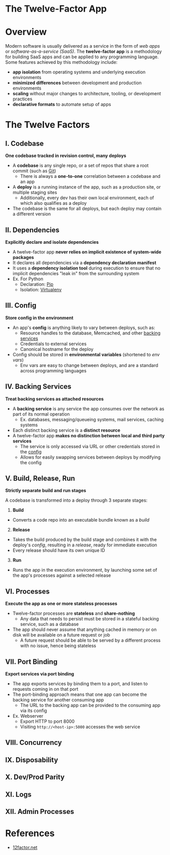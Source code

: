 # **The Twelve-Factor App**

# Overview

Modern software is usually delivered as a service in the form of *web apps* or *software-as-a-service (SaaS)*. The **twelve-factor app** is a methodology for building SaaS apps and can be applied to any programming language. Some features achieved by this methodology include:
- **app isolation** from operating systems and underlying execution environments
- **minimized differences** between development and production environments
- **scaling** without major changes to architecture, tooling, or development practices
- **declarative formats** to automate setup of apps

# The Twelve Factors

## I. Codebase
**One codebase tracked in revision control, many deploys**

- A **codebase** is any single repo, or a set of repos that share a root commit (such as [Git](https://git-scm.com/))
  - There is always a **one-to-one** correlation between a codebase and an app
- A **deploy** is a running instance of the app, such as a production site, or multiple staging sites
  - Additionally, every dev has their own local environment, each of which also qualifies as a deploy
- The codebase is the same for all deploys, but each deploy may contain a different version


## II. Dependencies
**Explicitly declare and isolate dependencies**

- A twelve-factor app **never relies on implicit existence of system-wide packages**
- It declares all dependencies via a **dependency declaration manifest**
- It uses a **dependency isolation tool** during execution to ensure that no implicit dependencies "leak in" from the surrounding system
- Ex. For Python
  - Declaration: [Pip](http://www.pip-installer.org/en/latest/)
  - Isolation: [Virtualenv](http://www.virtualenv.org/en/latest/)

## III. Config
**Store config in the environment**

- An app's **config** is anything likely to vary between deploys, such as:
  - Resource handles to the database, Memcached, and other [backing services](https://12factor.net/backing-services)
  - Credentials to external services
  - Canonical hostname for the deploy
- Config should be stored in **environmental variables** (shortened to *env vars*)
  - Env vars are easy to change between deploys, and are a standard across programming languages

## IV. Backing Services
**Treat backing services as attached resources**

- A **backing service** is any service the app consumes over the network as part of its normal operation
  - Ex. databases, messaging/queueing systems, mail services, caching systems
- Each distinct backing service is a **distinct resource**
- A twelve-factor app **makes no distinction between local and third party services**
  - The service is only accessed via URL or other credentials stored in the [config](https://12factor.net/config)
  - Allows for easily swapping services between deploys by modifying the config

## V. Build, Release, Run
**Strictly separate build and run stages**

A codebase is transformed into a deploy through 3 separate stages:
1. **Build**
  - Converts a code repo into an executable bundle known as a *build*
2. **Release**
  - Takes the build produced by the build stage and combines it with the deploy's *config*, resulting in a *release*, ready for immediate execution
  - Every release should have its own unique ID
3. **Run**
  - Runs the app in the execution environment, by launching some set of the app's processes against a selected release

## VI. Processes
**Execute the app as one or more stateless processes**

- Twelve-factor processes are **stateless** and **share-nothing**
  - Any data that needs to persist must be stored in a stateful backing service, such as a database
- The app should never assume that anything cached in memory or on disk will be available on a future request or job
  - A future request should be able to be served by a different process with no issue, hence being stateless

## VII. Port Binding
**Export services via port binding**

- The app exports services by binding them to a port, and listen to requests coming in on that port
- The port-binding approach means that one app can become the backing service for another consuming app
  - The URL to the backing app can be provided to the consuming app via its config
- Ex. Webserver
  - Export HTTP to port 8000
  - Visiting `http://<host-ip>:5000` accesses the web service

## VIII. Concurrency


## IX. Disposability


## X. Dev/Prod Parity


## XI. Logs


## XII. Admin Processes


# References
- [12factor.net](https://12factor.net/)
